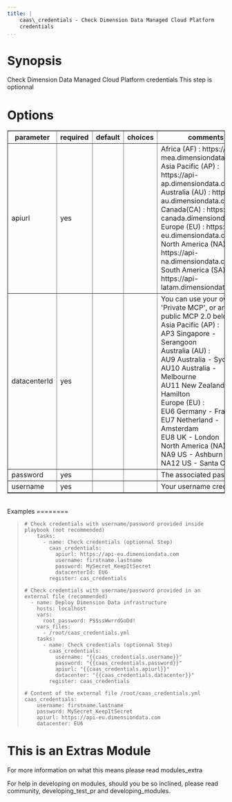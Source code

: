 ```yaml
---
title: |
    caas\_credentials - Check Dimension Data Managed Cloud Platform
    credentials
...
```


Synopsis
========

Check Dimension Data Managed Cloud Platform credentials This step is
optionnal

Options
=======

<table border=1 cellpadding=4>
<tr>
<th class="head">parameter</th>
<th class="head">required</th>
<th class="head">default</th>
<th class="head">choices</th>
<th class="head">comments</th>
</tr>
        <tr>
<td>apiurl<br/><div style="font-size: small;"></div></td>
<td>yes</td>
<td></td>
    <td><ul></ul></td>
    <td><div>Africa (AF) : https://api-mea.dimensiondata.com</div><div>Asia Pacific (AP) : https://api-ap.dimensiondata.com</div><div>Australia (AU) : https://api-au.dimensiondata.com</div><div>Canada(CA) : https://api-canada.dimensiondata.com</div><div>Europe (EU) : https://api-eu.dimensiondata.com</div><div>North America (NA) : https://api-na.dimensiondata.com</div><div>South America (SA) : https://api-latam.dimensiondata.com</div></td></tr>
        <tr>
<td>datacenterId<br/><div style="font-size: small;"></div></td>
<td>yes</td>
<td></td>
    <td><ul></ul></td>
    <td><div>You can use your own 'Private MCP', or any public MCP 2.0 below :</div><div>Asia Pacific (AP) :</div><div>   AP3 Singapore - Serangoon</div><div>Australia (AU) :</div><div>   AU9 Australia - Sydney</div><div>   AU10  Australia - Melbourne</div><div>   AU11 New Zealand - Hamilton</div><div>Europe (EU) :</div><div>   EU6 Germany - Frankfurt</div><div>   EU7 Netherland - Amsterdam</div><div>   EU8 UK - London</div><div>North America (NA) :</div><div>   NA9 US - Ashburn</div><div>   NA12 US - Santa Clara</div></td></tr>
        <tr>
<td>password<br/><div style="font-size: small;"></div></td>
<td>yes</td>
<td></td>
    <td><ul></ul></td>
    <td><div>The associated password</div></td></tr>
        <tr>
<td>username<br/><div style="font-size: small;"></div></td>
<td>yes</td>
<td></td>
    <td><ul></ul></td>
    <td><div>Your username credential</div></td></tr>
    </table>
</br>
Examples
========

>     # Check credentials with username/password provided inside playbook (not recommended)
>         tasks:
>           - name: Check credentials (optionnal Step)
>             caas_credentials:
>               apiurl: https://api-eu.dimensiondata.com
>               username: firstname.lastname
>               password: MySecret_KeepItSecret
>               datacenterId: EU6 
>             register: cas_credentials
>
>     # Check credentials with username/password provided in an external file (recommended)
>       - name: Deploy Dimension Data infrastructure  
>         hosts: localhost
>         vars:
>           root_password: P$$ssWwrrdGoDd!
>         vars_files:
>           - /root/caas_credentials.yml
>         tasks:
>           - name: Check credentials (optionnal Step)
>             caas_credentials:
>               username: "{{caas_credentials.username}}"
>               password: "{{caas_credentials.password}}"
>               apiurl: "{{caas_credentials.apiurl}}"
>               datacenter: "{{caas_credentials.datacenter}}" 
>             register: caas_credentials
>
>     # Content of the external file /root/caas_credentials.yml
>     caas_credentials:
>         username: firstname.lastname
>         password: MySecret_KeepItSecret
>         apiurl: https://api-eu.dimensiondata.com
>         datacenter: EU6 

This is an Extras Module
========================

For more information on what this means please read modules\_extra

For help in developing on modules, should you be so inclined, please
read community, developing\_test\_pr and developing\_modules.
